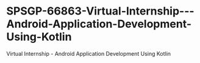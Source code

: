 # SPSGP-66863-Virtual-Internship---Android-Application-Development-Using-Kotlin
Virtual Internship - Android Application Development Using Kotlin

